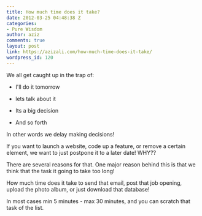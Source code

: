 ```yaml
---
title: How much time does it take?
date: 2012-03-25 04:48:38 Z
categories:
- Pure Wisdom
author: aziz
comments: true
layout: post
link: https://azizali.com/how-much-time-does-it-take/
wordpress_id: 120
---
```


We all get caught up in the trap of:



	
  * I'll do it tomorrow

	
  * lets talk about it

	
  * Its a big decision

	
  * And so forth


In other words we delay making decisions!

If you want to launch a website, code up a feature, or remove a certain element, we want to just postpone it to a later date! WHY??

There are several reasons for that. One major reason behind this is that we think that the task it going to take too long!

How much time does it take to send that email, post that job opening, upload the photo album, or just download that database!

In most cases min 5 minutes - max 30 minutes, and you can scratch that task of the list.
